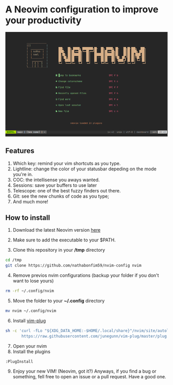 # A Neovim configuration to improve your productivity

![screenshot](img/screenshot.png)

## Features
1. Which key: remind your vim shortcuts as you type.
2. Lightline: change the color of your statusbar depeding on the mode you're in.
3. COC: the intellisense you aways wanted.
4. Sessions: save your buffers to use later
5. Telescope: one of the best fuzzy finders out there.
6. Git: see the new chunks of code as you type;
7. And much more!

## How to install

1. Download the latest Neovim version [here](https://github.com/neovim/neovim/releases)
2. Make sure to add the executable to your $PATH.

3. Clone this repository in your **/tmp** directory

```bash
cd /tmp
git clone https://github.com/nathabonfim59/nvim-config nvim
```
4. Remove previos nvim configurations (backup your folder if you don't want to lose yours)

```bash
rm -rf ~/.config/nvim
```

5. Move the folder to your **~/.config** directory

```bash
mv nvim ~/.config/nvim
```

6. Install [vim-plug](https://github.com/junegunn/vim-plug)

```bash
sh -c 'curl -fLo "${XDG_DATA_HOME:-$HOME/.local/share}"/nvim/site/autoload/plug.vim --create-dirs \
       https://raw.githubusercontent.com/junegunn/vim-plug/master/plug.vim'
```

7. Open your nvim
8. Install the plugins

```vim
:PlugInstall
```

9. Enjoy your new VIM! (Neovim, got it?)
Anyways, if you find a bug or something, fell free to open an issue or a pull request.
Have a good one.
